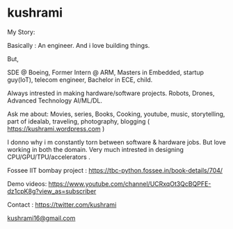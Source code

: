 # kushrami
My Story:

Basically : An engineer. And i love building things.

But,

SDE @ Boeing, Former Intern @ ARM, Masters in Embedded, startup guy(IoT), telecom engineer, Bachelor in ECE, child.

Always intrested in making hardware/software projects. Robots, Drones, Advanced Technology AI/ML/DL.

Ask me about: Movies, series, Books, Cooking, youtube, music, storytelling, part of idealab, 
traveling, photography, blogging ( https://kushrami.wordpress.com )

I donno why i m constantly torn between software & hardware jobs. But love working in both the domain.
Very much intrested in designing CPU/GPU/TPU/accelerators .

Fossee IIT bombay project : https://tbc-python.fossee.in/book-details/704/

Demo videos: https://www.youtube.com/channel/UCRxqOt3QcBQPFE-dz1cpK8g?view_as=subscriber

Contact : 
https://twitter.com/kushrami

kushrami16@gmail.com
